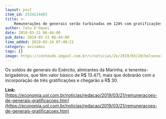 ```yaml
---
layout: post
item_id: 2534114483
title: >-
    Remunerações de generais serão turbinadas em 124% com gratificações
author: Tatu D'Oquei
date: 2019-03-21 06:44:00
pub_date: 2019-03-21 06:44:00
time_added: 2019-03-24 07:40:21
category: avisamos
tags: []
image: https://conteudo.imguol.com.br/c/noticias/2e/2019/03/20/bolsonaro-se-reune-com-ministros-e-chefes-das-forcas-armadas-antes-de-entregar-ao-congresso-a-reforma-da-previdencia-dos-militares-1553097479772_v2_615x300.jpg
---
```


Os soldos de generais do Exército, almirantes da Marinha, e tenentes-brigadeiros, que têm valor básico de R$ 13.471, mais que dobrarão com a incorporação de três gratificações e chegarão a R$ 30.

**Link:** [https://economia.uol.com.br/noticias/redacao/2019/03/21/remuneracoes-de-generais-gratificacoes.htm](https://economia.uol.com.br/noticias/redacao/2019/03/21/remuneracoes-de-generais-gratificacoes.htm)

